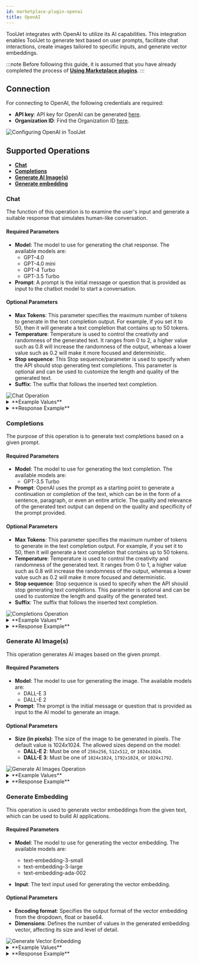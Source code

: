 ```yaml
---
id: marketplace-plugin-openai
title: OpenAI
---
```


ToolJet integrates with OpenAI to utilize its AI capabilities. This integration enables ToolJet to generate text based on user prompts, facilitate chat interactions, create images tailored to specific inputs, and generate vector embeddings.

:::note
Before following this guide, it is assumed that you have already completed the process of **[Using Marketplace plugins](/docs/marketplace/marketplace-overview#using-marketplace-plugins)**.
:::

## Connection

For connecting to OpenAI, the following credentials are required:

- **API key**: API key for OpenAI can be generated [here](https://platform.openai.com/account/api-keys).
- **Organization ID**: Find the Organization ID [here](https://platform.openai.com/account/org-settings).

<div style={{textAlign: 'center'}}>
    <img className="screenshot-full" src="/img/marketplace/plugins/openai/connection-v3.png" alt="Configuring OpenAI in ToolJet" />
</div>

## Supported Operations

- **[Chat](#chat)**
- **[Completions](#completions)**
- **[Generate AI Image(s)](#generate-ai-images)**
- **[Generate embedding](#generate-embedding)**

### Chat

The function of this operation is to examine the user's input and generate a suitable response that simulates human-like conversation.

#### Required Parameters

- **Model**: The model to use for generating the chat response. The available models are:
    - GPT-4.0
    - GPT-4.0 mini
    - GPT-4 Turbo
    - GPT-3.5 Turbo
- **Prompt**: A prompt is the initial message or question that is provided as input to the chatbot model to start a conversation.

#### Optional Parameters

- **Max Tokens**: This parameter specifies the maximum number of tokens to generate in the text completion output. For example, if you set it to 50, then it will generate a text completion that contains up to 50 tokens.
- **Temperature**: Temperature is used to control the creativity and randomness of the generated text. It ranges from 0 to 2, a higher value such as 0.8 will increase the randomness of the output, whereas a lower value such as 0.2 will make it more focused and deterministic.
- **Stop sequence**: This Stop sequence/parameter is used to specify when the API should stop generating text completions. This parameter is optional and can be used to customize the length and quality of the generated text.
- **Suffix**: The suffix that follows the inserted text completion.

<div style={{textAlign: 'center'}}>
    <img className="screenshot-full" src="/img/marketplace/plugins/openai/chat-v2.png" alt="Chat Operation" />
</div>

<details>
<summary>**Example Values**</summary>

```yaml
Model: GPT-4 Turbo
Prompt: What are the key principles of machine learning?
Max Tokens: 100
Temperature: 0.7
Stop sequence: END
Suffix: \n
```

</details>

<details>
<summary>**Response Example**</summary>

```json
"Machine learning, a subset of artificial intelligence, is fundamentally about designing and implementing algorithms that can learn from and make predictions or decisions based on data. The key principles of machine learning can be outlined as follows:nn1. **Learning from Data**: At its core, machine learning involves developing algorithms that can learn from and make predictions or inferences from data. Models are trained using a large set of data known as training data, which helps them make decisions or predictions without being explicitly programmed for the task.nn2"
```

</details>

### Completions

The purpose of this operation is to generate text completions based on a given prompt.

#### Required Parameters

- **Model**: The model to use for generating the text completion. The available models are:
    - GPT-3.5 Turbo
- **Prompt**: OpenAI uses the prompt as a starting point to generate a continuation or completion of the text, which can be in the form of a sentence, paragraph, or even an entire article. The quality and relevance of the generated text output can depend on the quality and specificity of the prompt provided.

#### Optional Parameters

- **Max Tokens**: This parameter specifies the maximum number of tokens to generate in the text completion output. For example, if you set it to 50, then it will generate a text completion that contains up to 50 tokens.
- **Temperature**: Temperature is used to control the creativity and randomness of the generated text. It ranges from 0 to 1, a higher value such as 0.8 will increase the randomness of the output, whereas a lower value such as 0.2 will make it more focused and deterministic.
- **Stop sequence**: Stop sequence is used to specify when the API should stop generating text completions. This parameter is optional and can be used to customize the length and quality of the generated text.
- **Suffix**: The suffix that follows the inserted text completion.

<div style={{textAlign: 'center'}}>
    <img className="screenshot-full" src="/img/marketplace/plugins/openai/completions-v2.png" alt="Completions Operation" />
</div>

<details>
<summary>**Example Values**</summary>

```yaml
Model: GPT-3.5 Turbo
Prompt: The benefits of using low code platforms for software development include
Max Tokens: 100
Temperature: 0.6
Stop sequence: END
Suffix: \n
```

</details>

<details>
<summary>**Response Example**</summary>

``` json
":1. Increased Speed and Efficiency: Low code platforms allow developers to quickly build and deploy applications without having to write extensive lines of code. This significantly reduces development time and increases efficiency.nn2. Cost Savings: With low code platforms, businesses can save on development costs by reducing the need for a large team of developers. This also leads to lower maintenance costs as the applications are easier to maintain and update.nn3. User-Friendly Interface: Low code platforms are designed to be user-friendly and require minimal"
```

</details>

### Generate AI Image(s)

This operation generates AI images based on the given prompt.

#### Required Parameters

- **Model**: The model to use for generating the image. The available models are:
    - DALL-E 3
    - DALL-E 2
- **Prompt**: The prompt is the initial message or question that is provided as input to the AI model to generate an image.

#### Optional Parameters

- **Size (in pixels)**: The size of the image to be generated in pixels. The default value is 1024x1024. The allowed sizes depend on the model:
    - **DALL-E 2**: Must be one of `256x256`, `512x512`, or `1024x1024`.
    - **DALL-E 3**: Must be one of `1024x1024`, `1792x1024`, or `1024x1792`.

<div style={{textAlign: 'center'}}>
    <img className="screenshot-full" src="/img/marketplace/plugins/openai/generate-ai-images.png" alt="Generate AI Images Operation" />
</div>

<details>
<summary>**Example Values**</summary>

```yaml
Model: DALL-E 3
Prompt: A futuristic cityscape with flying cars and holographic billboards at sunset
Size(in pixels): 1024x1024
```

</details>

<details>
<summary>**Response Example**</summary>

```json
{
  "status": "success",
  "message": "Image generated successfully",
  "data": {
    "url": "https://oaidalleapiprodscus.blob.core.windows.net/private/org-CpkCwFjT48kGZ33uOV2L4QxH/user-3QrXKnZO1PJUBeNP6xiQV9Rs/img-XXIds2QvTdcUfcJ2qmNWLwsC.png?st=2024-10-09T10%3A24%3A34Z&se=2024-10-09T12%3A24%3A34Z&sp=r&sv=2024-08-04&sr=b&rscd=inline&rsct=image/png&skoid=d505667d-d6c1-4a0a-bac7-5c84a87759f8&sktid=a48cca56-e6da-484e-a814-9c849652bcb3&skt=2024-10-09T03%3A29%3A32Z&ske=2024-10-10T03%3A29%3A32Z&sks=b&skv=2024-08-04&sig=qPBYkPdQjLwBWJAS8fWmhs3B5TNSYbxhuMe15NcmgM4%3D"
  }
}
```

</details>

### Generate Embedding

This operation is used to generate vector embeddings from the given text, which can be used to build AI applications.

#### Required Parameters

- **Model**: The model to use for generating the vector embedding. The available models are:
    - text-embedding-3-small
    - text-embedding-3-large
    - text-embedding-ada-002

- **Input**: The text input used for generating the vector embedding.

#### Optional Parameters

- **Encoding format**: Specifies the output format of the vector embedding from the dropdown, float or base64.
- **Dimensions**: Defines the number of values in the generated embedding vector, affecting its size and level of detail.

<img className="screenshot-full" src="/img/marketplace/plugins/openai/embedding.png" alt="Generate Vector Embedding" />

<details>
<summary>**Example Values**</summary>

```yaml
Model: text-embedding-3-large
Input: ToolJet is a low code platform used to build internal tools
Encoding format: Float
Dimensions: 10
```

</details>

<details>
<summary>**Response Example**</summary>

```json
{
  "embedding": [
    -0.49750686,
    -0.7019393,
    -0.23043627,
    -0.12421317,
    -0.076866604,
    0.2191516,
    0.2548046,
    0.1453106,
    -0.20050736,
    0.10516006
  ]
}
```
</details>